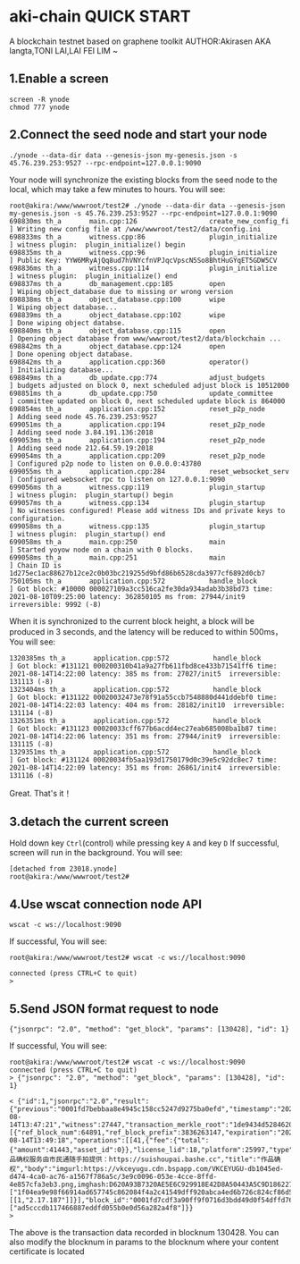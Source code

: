 # aki-chain QUICK START
A blockchain testnet based on graphene toolkit
AUTHOR:Akirasen AKA langta,TONI LAI,LAI FEI LIM ~

## 1.Enable a screen
```
screen -R ynode
chmod 777 ynode
```
## 2.Connect the seed node and start your node
```
./ynode --data-dir data --genesis-json my-genesis.json -s 45.76.239.253:9527 --rpc-endpoint=127.0.0.1:9090
```
Your node will synchronize the existing blocks from the seed node to the local, which may take a few minutes to hours. You will see:
```
root@akira:/www/wwwroot/test2# ./ynode --data-dir data --genesis-json my-genesis.json -s 45.76.239.253:9527 --rpc-endpoint=127.0.0.1:9090
698830ms th_a       main.cpp:126                  create_new_config_fi ] Writing new config file at /www/wwwroot/test2/data/config.ini
698833ms th_a       witness.cpp:86                plugin_initialize    ] witness plugin:  plugin_initialize() begin
698835ms th_a       witness.cpp:96                plugin_initialize    ] Public Key: YYW6MRyAjQq8ud7hVNYcfnVPJqcVpscN5So8BhtHuGYqET5GDW5CV
698836ms th_a       witness.cpp:114               plugin_initialize    ] witness plugin:  plugin_initialize() end
698837ms th_a       db_management.cpp:185         open                 ] Wiping object_database due to missing or wrong version
698838ms th_a       object_database.cpp:100       wipe                 ] Wiping object database...
698839ms th_a       object_database.cpp:102       wipe                 ] Done wiping object databse.
698840ms th_a       object_database.cpp:115       open                 ] Opening object database from www/wwwroot/test2/data/blockchain ...
698842ms th_a       object_database.cpp:124       open                 ] Done opening object database.
698842ms th_a       application.cpp:360           operator()           ] Initializing database...
698849ms th_a       db_update.cpp:774             adjust_budgets       ] budgets adjusted on block 0, next scheduled adjust block is 10512000
698851ms th_a       db_update.cpp:750             update_committee     ] committee updated on block 0, next scheduled update block is 864000
698854ms th_a       application.cpp:152           reset_p2p_node       ] Adding seed node 45.76.239.253:9527
699051ms th_a       application.cpp:194           reset_p2p_node       ] Adding seed node 3.84.191.136:2018
699053ms th_a       application.cpp:194           reset_p2p_node       ] Adding seed node 212.64.59.19:2018
699054ms th_a       application.cpp:209           reset_p2p_node       ] Configured p2p node to listen on 0.0.0.0:43780
699055ms th_a       application.cpp:284           reset_websocket_serv ] Configured websocket rpc to listen on 127.0.0.1:9090
699056ms th_a       witness.cpp:119               plugin_startup       ] witness plugin:  plugin_startup() begin
699057ms th_a       witness.cpp:134               plugin_startup       ] No witnesses configured! Please add witness IDs and private keys to configuration.
699058ms th_a       witness.cpp:135               plugin_startup       ] witness plugin:  plugin_startup() end
699058ms th_a       main.cpp:250                  main                 ] Started yoyow node on a chain with 0 blocks.
699058ms th_a       main.cpp:251                  main                 ] Chain ID is 1d275ec1ac88627b12ce2c0b03bc219255d9bfd86b6528cda3977cf6892d0cb7
750105ms th_a       application.cpp:572           handle_block         ] Got block: #10000 000027109a3cc516ca2fe30da934adab3b38bd73 time: 2021-08-10T09:25:00 latency: 362850105 ms from: 27944/init9  irreversible: 9992 (-8)
```
When it is synchronized to the current block height, a block will be produced in 3 seconds, and the latency will be reduced to within 500ms，You will see:
```
1320385ms th_a       application.cpp:572           handle_block         ] Got block: #131121 000200310b41a9a27fb611fbd8ce433b71541ff6 time: 2021-08-14T14:22:00 latency: 385 ms from: 27027/init5  irreversible: 131113 (-8)
1323404ms th_a       application.cpp:572           handle_block         ] Got block: #131122 00020032473e78f91a55ccb7548880d441ddebf0 time: 2021-08-14T14:22:03 latency: 404 ms from: 28182/init10  irreversible: 131114 (-8)
1326351ms th_a       application.cpp:572           handle_block         ] Got block: #131123 00020033cff677b6acdd4ec27eab685008ba1b87 time: 2021-08-14T14:22:06 latency: 351 ms from: 27944/init9  irreversible: 131115 (-8)
1329351ms th_a       application.cpp:572           handle_block         ] Got block: #131124 00020034fb5aa193d1750179d0c39e5c92dc8ec7 time: 2021-08-14T14:22:09 latency: 351 ms from: 26861/init4  irreversible: 131116 (-8)
```
Great. That's it！
## 3.detach the current screen
Hold down key `Ctrl`(control) while pressing key `A` and key `D`
If successful, screen will run in the background.
You will see:
```
[detached from 23018.ynode]
root@akira:/www/wwwroot/test2# 
```
## 4.Use wscat connection node API
```
wscat -c ws://localhost:9090
```
If successful, You will see:
```
root@akira:/www/wwwroot/test2# wscat -c ws://localhost:9090

connected (press CTRL+C to quit)
> 
```
## 5.Send JSON format request to node
```
{"jsonrpc": "2.0", "method": "get_block", "params": [130428], "id": 1}

```
If successful, You will see:
```
root@akira:/www/wwwroot/test2# wscat -c ws://localhost:9090
connected (press CTRL+C to quit)
> {"jsonrpc": "2.0", "method": "get_block", "params": [130428], "id": 1}

< {"id":1,"jsonrpc":"2.0","result":{"previous":"0001fd7bebbaa8e4945c158cc5247d9275ba0efd","timestamp":"2021-08-14T13:47:21","witness":27447,"transaction_merkle_root":"1de9434d52846201cd48f94f8fc75d4e0d3d5cc7","witness_signature":"1f5daa44dc2348b4ceffdad8e6f9435f650156cfd1759b6e3ddda6f62ab0c2e5ee163f2a8a3bd0fce10a7505fcdde31f41222335d8bdf06f282867eb50de3da582","transactions":[{"ref_block_num":64891,"ref_block_prefix":3836263147,"expiration":"2021-08-14T13:49:18","operations":[[41,{"fee":{"total":{"amount":41443,"asset_id":0}},"license_lid":18,"platform":25997,"type":1,"hash_value":"8165478cb6554c78a00fd507662aba09","extra_data":"作品确权服务由市民通随手拍提供：https://suishoupai.bashe.cc","title":"作品确权","body":"imgurl:https://vkceyugu.cdn.bspapp.com/VKCEYUGU-db1045ed-d474-4ca0-ac76-a1567f786a5c/3e9c0096-053e-4cce-8ffd-4e857cfa3eb3.png,imghash:D620A93B7320AE5E6C929918E42D8A50443A5C9D18622744D82CC1383CBEA0F0"}]],"signatures":["1f04ea9e98f66914ad657745c862084f4a2c41549dff920abca4ed6b726c824cf86d5953171a3f0d275530fb5dba601c80a8f64bfa40b0d73177a961d0d874c043"],"operation_results":[[1,"2.17.187"]]}],"block_id":"0001fd7cdf3a90ff9f0716d3bdd49d0f54dffd76","signing_key":"YYW7jpaLdV1A8UsED5kV7H5JZkZUUtAS77moo94oU66FrwXK2peUK","transaction_ids":["ad5cccdb117466887eddfd055b0e0d56a282a4f8"]}}
> 

```
The above is the transaction data recorded in blocknum 130428. You can also modify the blocknum in params to the blocknum where your content certificate is located
